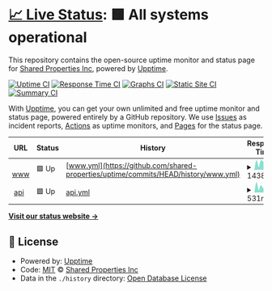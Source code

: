 # [📈 Live Status](https://shared-properties.github.io/uptime): <!--live status--> **🟩 All systems operational**

This repository contains the open-source uptime monitor and status page for [Shared Properties Inc](https://shared-properties.github.io/uptime), powered by [Upptime](https://github.com/upptime/upptime).

[![Uptime CI](https://github.com/shared-properties/uptime/workflows/Uptime%20CI/badge.svg)](https://github.com/shared-properties/uptime/actions?query=workflow%3A%22Uptime+CI%22)
[![Response Time CI](https://github.com/shared-properties/uptime/workflows/Response%20Time%20CI/badge.svg)](https://github.com/shared-properties/uptime/actions?query=workflow%3A%22Response+Time+CI%22)
[![Graphs CI](https://github.com/shared-properties/uptime/workflows/Graphs%20CI/badge.svg)](https://github.com/shared-properties/uptime/actions?query=workflow%3A%22Graphs+CI%22)
[![Static Site CI](https://github.com/shared-properties/uptime/workflows/Static%20Site%20CI/badge.svg)](https://github.com/shared-properties/uptime/actions?query=workflow%3A%22Static+Site+CI%22)
[![Summary CI](https://github.com/shared-properties/uptime/workflows/Summary%20CI/badge.svg)](https://github.com/shared-properties/uptime/actions?query=workflow%3A%22Summary+CI%22)

With [Upptime](https://upptime.js.org), you can get your own unlimited and free uptime monitor and status page, powered entirely by a GitHub repository. We use [Issues](https://github.com/shared-properties/uptime/issues) as incident reports, [Actions](https://github.com/shared-properties/uptime/actions) as uptime monitors, and [Pages](https://shared-properties.github.io/uptime) for the status page.

<!--start: status pages-->
<!-- This summary is generated by Upptime (https://github.com/upptime/upptime) -->
<!-- Do not edit this manually, your changes will be overwritten -->
<!-- prettier-ignore -->
| URL | Status | History | Response Time | Uptime |
| --- | ------ | ------- | ------------- | ------ |
| <img alt="" src="https://favicons.githubusercontent.com/www.shared.properties" height="13"> [www](https://www.shared.properties/) | 🟩 Up | [www.yml](https://github.com/shared-properties/uptime/commits/HEAD/history/www.yml) | <details><summary><img alt="Response time graph" src="./graphs/www/response-time-week.png" height="20"> 1438ms</summary><br><a href="https://status.shared.properties/history/www"><img alt="Response time 1724" src="https://img.shields.io/endpoint?url=https%3A%2F%2Fraw.githubusercontent.com%2Fshared-properties%2Fuptime%2FHEAD%2Fapi%2Fwww%2Fresponse-time.json"></a><br><a href="https://status.shared.properties/history/www"><img alt="24-hour response time 1752" src="https://img.shields.io/endpoint?url=https%3A%2F%2Fraw.githubusercontent.com%2Fshared-properties%2Fuptime%2FHEAD%2Fapi%2Fwww%2Fresponse-time-day.json"></a><br><a href="https://status.shared.properties/history/www"><img alt="7-day response time 1438" src="https://img.shields.io/endpoint?url=https%3A%2F%2Fraw.githubusercontent.com%2Fshared-properties%2Fuptime%2FHEAD%2Fapi%2Fwww%2Fresponse-time-week.json"></a><br><a href="https://status.shared.properties/history/www"><img alt="30-day response time 1724" src="https://img.shields.io/endpoint?url=https%3A%2F%2Fraw.githubusercontent.com%2Fshared-properties%2Fuptime%2FHEAD%2Fapi%2Fwww%2Fresponse-time-month.json"></a><br><a href="https://status.shared.properties/history/www"><img alt="1-year response time 1724" src="https://img.shields.io/endpoint?url=https%3A%2F%2Fraw.githubusercontent.com%2Fshared-properties%2Fuptime%2FHEAD%2Fapi%2Fwww%2Fresponse-time-year.json"></a></details> | <details><summary><a href="https://status.shared.properties/history/www">100.00%</a></summary><a href="https://status.shared.properties/history/www"><img alt="All-time uptime 100.00%" src="https://img.shields.io/endpoint?url=https%3A%2F%2Fraw.githubusercontent.com%2Fshared-properties%2Fuptime%2FHEAD%2Fapi%2Fwww%2Fuptime.json"></a><br><a href="https://status.shared.properties/history/www"><img alt="24-hour uptime 100.00%" src="https://img.shields.io/endpoint?url=https%3A%2F%2Fraw.githubusercontent.com%2Fshared-properties%2Fuptime%2FHEAD%2Fapi%2Fwww%2Fuptime-day.json"></a><br><a href="https://status.shared.properties/history/www"><img alt="7-day uptime 100.00%" src="https://img.shields.io/endpoint?url=https%3A%2F%2Fraw.githubusercontent.com%2Fshared-properties%2Fuptime%2FHEAD%2Fapi%2Fwww%2Fuptime-week.json"></a><br><a href="https://status.shared.properties/history/www"><img alt="30-day uptime 100.00%" src="https://img.shields.io/endpoint?url=https%3A%2F%2Fraw.githubusercontent.com%2Fshared-properties%2Fuptime%2FHEAD%2Fapi%2Fwww%2Fuptime-month.json"></a><br><a href="https://status.shared.properties/history/www"><img alt="1-year uptime 100.00%" src="https://img.shields.io/endpoint?url=https%3A%2F%2Fraw.githubusercontent.com%2Fshared-properties%2Fuptime%2FHEAD%2Fapi%2Fwww%2Fuptime-year.json"></a></details>
| <img alt="" src="https://favicons.githubusercontent.com/api.shared.properties" height="13"> [api](https://api.shared.properties/api) | 🟩 Up | [api.yml](https://github.com/shared-properties/uptime/commits/HEAD/history/api.yml) | <details><summary><img alt="Response time graph" src="./graphs/api/response-time-week.png" height="20"> 531ms</summary><br><a href="https://status.shared.properties/history/api"><img alt="Response time 2237" src="https://img.shields.io/endpoint?url=https%3A%2F%2Fraw.githubusercontent.com%2Fshared-properties%2Fuptime%2FHEAD%2Fapi%2Fapi%2Fresponse-time.json"></a><br><a href="https://status.shared.properties/history/api"><img alt="24-hour response time 857" src="https://img.shields.io/endpoint?url=https%3A%2F%2Fraw.githubusercontent.com%2Fshared-properties%2Fuptime%2FHEAD%2Fapi%2Fapi%2Fresponse-time-day.json"></a><br><a href="https://status.shared.properties/history/api"><img alt="7-day response time 531" src="https://img.shields.io/endpoint?url=https%3A%2F%2Fraw.githubusercontent.com%2Fshared-properties%2Fuptime%2FHEAD%2Fapi%2Fapi%2Fresponse-time-week.json"></a><br><a href="https://status.shared.properties/history/api"><img alt="30-day response time 2237" src="https://img.shields.io/endpoint?url=https%3A%2F%2Fraw.githubusercontent.com%2Fshared-properties%2Fuptime%2FHEAD%2Fapi%2Fapi%2Fresponse-time-month.json"></a><br><a href="https://status.shared.properties/history/api"><img alt="1-year response time 2237" src="https://img.shields.io/endpoint?url=https%3A%2F%2Fraw.githubusercontent.com%2Fshared-properties%2Fuptime%2FHEAD%2Fapi%2Fapi%2Fresponse-time-year.json"></a></details> | <details><summary><a href="https://status.shared.properties/history/api">100.00%</a></summary><a href="https://status.shared.properties/history/api"><img alt="All-time uptime 100.00%" src="https://img.shields.io/endpoint?url=https%3A%2F%2Fraw.githubusercontent.com%2Fshared-properties%2Fuptime%2FHEAD%2Fapi%2Fapi%2Fuptime.json"></a><br><a href="https://status.shared.properties/history/api"><img alt="24-hour uptime 100.00%" src="https://img.shields.io/endpoint?url=https%3A%2F%2Fraw.githubusercontent.com%2Fshared-properties%2Fuptime%2FHEAD%2Fapi%2Fapi%2Fuptime-day.json"></a><br><a href="https://status.shared.properties/history/api"><img alt="7-day uptime 100.00%" src="https://img.shields.io/endpoint?url=https%3A%2F%2Fraw.githubusercontent.com%2Fshared-properties%2Fuptime%2FHEAD%2Fapi%2Fapi%2Fuptime-week.json"></a><br><a href="https://status.shared.properties/history/api"><img alt="30-day uptime 100.00%" src="https://img.shields.io/endpoint?url=https%3A%2F%2Fraw.githubusercontent.com%2Fshared-properties%2Fuptime%2FHEAD%2Fapi%2Fapi%2Fuptime-month.json"></a><br><a href="https://status.shared.properties/history/api"><img alt="1-year uptime 100.00%" src="https://img.shields.io/endpoint?url=https%3A%2F%2Fraw.githubusercontent.com%2Fshared-properties%2Fuptime%2FHEAD%2Fapi%2Fapi%2Fuptime-year.json"></a></details>

<!--end: status pages-->

[**Visit our status website →**](https://shared-properties.github.io/uptime)

## 📄 License

- Powered by: [Upptime](https://github.com/upptime/upptime)
- Code: [MIT](./LICENSE) © [Shared Properties Inc](https://shared-properties.github.io/uptime)
- Data in the `./history` directory: [Open Database License](https://opendatacommons.org/licenses/odbl/1-0/)
